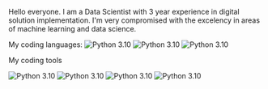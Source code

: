 Hello everyone. I am a Data Scientist with 3 year experience in digital solution implementation. I'm very compromised with the excelency in areas of machine learning and data science.

My coding languages:
![Python 3.10](https://img.shields.io/badge/python-blue.svg)
![Python 3.10](https://img.shields.io/badge/javascript-blue.svg)
![Python 3.10](https://img.shields.io/badge/SQL-blue.svg)

My coding tools

![Python 3.10](https://img.shields.io/badge/GCP-blue.svg)
![Python 3.10](https://img.shields.io/badge/PowerBI-blue.svg)
![Python 3.10](https://img.shields.io/badge/Excel-blue.svg)
![Python 3.10](https://img.shields.io/badge/Git-blue.svg)



<!--
**alexbondino/alexbondino** is a ✨ _special_ ✨ repository because its `README.md` (this file) appears on your GitHub profile.

Here are some ideas to get you started:

- 🔭 I’m currently working on Walmart
- 🌱 I’m currently learning ReactJS
- 👯 I’m looking to collaborate on ...
- 🤔 I’m looking for help with ...
- 💬 Ask me about ...
- 📫 How to reach me: ...
- 😄 Pronouns: ...
- ⚡ Fun fact: ...
-->
